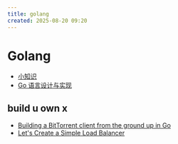 ```yaml
---
title: golang
created: 2025-08-20 09:20
---
```

<!-- markdownlint-disable MD025 -->

# Golang

- [小知识](https://www.zhihu.com/question/67846139/answer/1949857011769512789)
- [Go 语言设计与实现](https://draven.co/golang/)

## build u own x

- [Building a BitTorrent client from the ground up in Go](https://blog.jse.li/posts/torrent/)
- [Let's Create a Simple Load Balancer](https://kasvith.me/posts/lets-create-a-simple-lb-go/)
